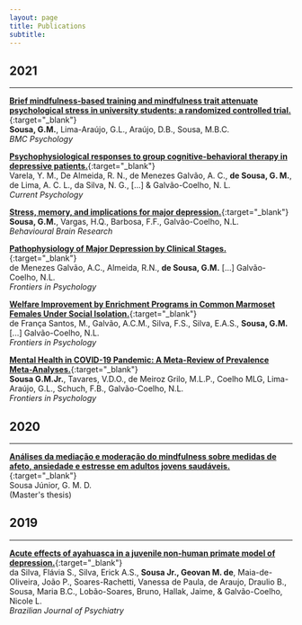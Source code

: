 ```yaml
---
layout: page
title: Publications
subtitle: 
---
```



## 2021
***
[**Brief mindfulness-based training and mindfulness trait attenuate psychological stress in university students: a randomized controlled trial.**](https://doi.org/10.1186/s40359-021-00520-x){:target="_blank"}  
**Sousa, G.M.**, Lima-Araújo, G.L., Araújo, D.B., Sousa, M.B.C.  
_BMC Psychology_

[**Psychophysiological responses to group cognitive-behavioral therapy in depressive patients.**](https://link.springer.com/article/10.1007/s12144-020-01324-9){:target="_blank"}  
Varela, Y. M., De Almeida, R. N., de Menezes Galvão, A. C., **de Sousa, G. M.**, de Lima, A. C. L., da Silva, N. G., \[...\] & Galvão-Coelho, N. L.  
_Current Psychology_

[**Stress, memory, and implications for major depression.**](https://www.sciencedirect.com/science/article/pii/S0166432821002989?via%3Dihub){:target="_blank"}  
**Sousa, G.M.**, Vargas, H.Q., Barbosa, F.F., Galvão-Coelho, N.L.  
_Behavioural Brain Research_

[**Pathophysiology of Major Depression by Clinical Stages.**](https://www.frontiersin.org/articles/10.3389/fpsyg.2021.641779/full){:target="_blank"}  
de Menezes Galvão, A.C., Almeida, R.N., **de Sousa, G.M.** \[...\] Galvão-Coelho, N.L.  
_Frontiers in Psychology_

[**Welfare Improvement by Enrichment Programs in Common Marmoset Females Under Social Isolation.**](https://www.tandfonline.com/doi/full/10.1080/10888705.2021.1968863){:target="_blank"}  
de França Santos, M., Galvão, A.C.M., Silva, F.S., Silva, E.A.S., **Sousa, G.M.** \[...\] Galvão-Coelho, N.L.  
_Frontiers in Psychology_

[**Mental Health in COVID-19 Pandemic: A Meta-Review of Prevalence Meta-Analyses.**](https://www.frontiersin.org/articles/10.3389/fpsyg.2021.703838/full){:target="_blank"}  
**Sousa G.M.Jr.**, Tavares, V.D.O., de Meiroz Grilo, M.L.P., Coelho MLG, Lima-Araújo, G.L., Schuch, F.B., Galvão-Coelho, N.L.  
_Frontiers in Psychology_

## 2020
***
[**Análises da mediação e moderação do mindfulness sobre medidas de afeto, ansiedade e estresse em adultos jovens saudáveis.**](https://repositorio.ufrn.br/jspui/handle/123456789/28431){:target="_blank"}  
Sousa Júnior, G. M. D.  
(Master's thesis)

## 2019
***
[**Acute effects of ayahuasca in a juvenile non-human primate model of depression.**](https://doi.org/10.1590/1516-4446-2018-0140){:target="_blank"}  
da Silva, Flávia S., Silva, Erick A.S., **Sousa Jr., Geovan M. de**, Maia-de-Oliveira, João P., Soares-Rachetti, Vanessa de Paula, de Araujo, Draulio B., Sousa, Maria B.C., Lobão-Soares, Bruno, Hallak, Jaime, & Galvão-Coelho, Nicole L.  
_Brazilian Journal of Psychiatry_
